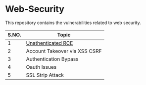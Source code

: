 # Web-Security
This repository contains the vulnerabilities related to web security.

| S.NO. | Topic |
| ------ | --------------- |
| 1 | [Unathenticated RCE](./Web-Issues/Issue-1.md)|
| 2 | Account Takeover via XSS CSRF|
| 3 | Authentication Bypass |
| 4 | Oauth Issues |
| 5 | SSL Strip Attack |

